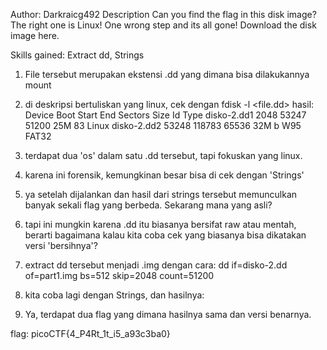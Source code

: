 Author: Darkraicg492
Description
Can you find the flag in this disk image? The right one is Linux! One wrong step and its all gone! Download the disk image here.

Skills gained: Extract dd, Strings

1. File tersebut merupakan ekstensi .dd yang dimana bisa dilakukannya mount
2. di deskripsi bertuliskan yang linux, cek dengan fdisk -l <file.dd>
	hasil:
	Device      Boot Start    End Sectors Size Id Type
	disko-2.dd1       2048  53247   51200  25M 83 Linux
	disko-2.dd2      53248 118783   65536  32M  b W95 FAT32

3. terdapat dua 'os' dalam satu .dd tersebut, tapi fokuskan yang linux.
4. karena ini forensik, kemungkinan besar bisa di cek dengan 'Strings'
5. ya setelah dijalankan dan hasil dari strings tersebut memunculkan banyak sekali flag yang berbeda. Sekarang mana yang asli?
6. tapi ini mungkin karena .dd itu biasanya bersifat raw atau mentah, berarti bagaimana kalau kita coba cek yang biasanya bisa dikatakan versi 'bersihnya'?
7. extract dd tersebut menjadi .img dengan cara:
	dd if=disko-2.dd of=part1.img bs=512 skip=2048 count=51200
8. kita coba lagi dengan Strings, dan hasilnya:


9. Ya, terdapat dua flag yang dimana hasilnya sama dan versi benarnya. 


flag: picoCTF{4_P4Rt_1t_i5_a93c3ba0}
